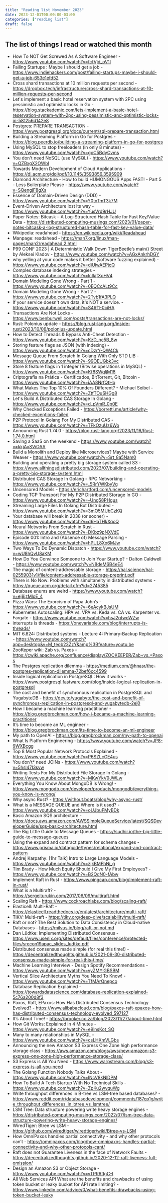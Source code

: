 ```yaml
---
title: "Reading list November 2023"
date: 2023-12-01T00:00:00-03:00
categories: ["reading list"]
draft: false
---
```


## The list of things I read or watched this month

* How To NOT Get Screwed As A Software Engineer - https://www.youtube.com/watch?v=fcfVjd_oV1I
* Failing Startups : Maybe I should get a job - https://www.indiehackers.com/post/failing-startups-maybe-i-should-get-a-job-653e1efd52
* Cross shard transactions at 10 million requests per second - https://dropbox.tech/infrastructure/cross-shard-transactions-at-10-million-requests-per-second
* Let's implement a basic hotel reservation system with 2PC using pessimistic and optimistic locks in Go - https://blog.stackademic.com/lets-implement-a-basic-hotel-reservation-system-with-2pc-using-pessimistic-and-optimistic-locks-in-581256d142e8
* Postgres: PREPARE TRANSACTION - https://www.postgresql.org/docs/current/sql-prepare-transaction.html
* Building a Streaming Platform in Go for Postgres - https://blog.peerdb.io/building-a-streaming-platform-in-go-for-postgres
* Using MySQL to stop freeloaders (in only 8 minutes) - https://www.youtube.com/watch?v=goC5BdyCvms
* You don't need NoSQL (use MySQL) - https://www.youtube.com/watch?v=QZBxgX2OWbI
* Towards Modern Development of Cloud Applications - https://dl.acm.org/doi/pdf/10.1145/3593856.3595909
* Diamond Architecture - How to build HUMONGOUS Apps FAST! - Part 5 - Less Boilerplate Please - https://www.youtube.com/watch?v=SQengjF8gXs
* Essence of Domain-Driven Design (DDD) - https://www.youtube.com/watch?v=Y0txTmT3k7M
* Event-Driven Architecture lost its way - https://www.youtube.com/watch?v=YusVrd9rHJU
* Paper Notes: Bitcask – A Log-Structured Hash Table for Fast Key/Value Data - https://distributed-computing-musings.com/2023/01/paper-notes-bitcask-a-log-structured-hash-table-for-fast-key-value-data/
* Wikipedia: readahead - https://en.wikipedia.org/wiki/Readahead
* Manpage: readahead - https://man7.org/linux/man-pages/man2/readahead.2.html
* P99 CONF 2023 | A Deterministic Walk Down TigerBeetle’s main() Street by Aleksei Kladov - https://www.youtube.com/watch?v=AGxAnkrhDGY
* why yelling at your code makes it better (software fuzzing explained) - https://www.youtube.com/watch?v=diUiwAEPjcQ
* Complex database indexing strategies - https://www.youtube.com/watch?v=IcIkjfXoHV4
* Domain Modeling Gone Wrong - Part 1 - https://www.youtube.com/watch?v=0EQCcALt9Cc
* Domain Modeling Gone Wrong - Part 2 - https://www.youtube.com/watch?v=2Tvb1fA3PLQ
* If your service doesn't own data, it's NOT a service. - https://www.youtube.com/watch?v=S46f1-0ciHA
* Transactions Are Not Locks - https://www.benburwell.com/posts/transactions-are-not-locks/
* Rust: Polonius update - https://blog.rust-lang.org/inside-rust/2023/10/06/polonius-update.html
* How to Detect Threads & Bypass Anti-Cheat Detection - https://www.youtube.com/watch?v=KzD_nc5B_8w
* Storing feature flags as JSON (with indexing) - https://www.youtube.com/watch?v=cDzrY-QW4Ck
* Message Queue From Scratch In Golang With Only STD LIB - https://www.youtube.com/watch?v=99OEUGbk3vc
* Store 8 feature flags in 1 integer (Bitwise operations in MySQL) - https://www.youtube.com/watch?v=Kf8SWqljM18
* Criptografia na Prática - Certificados, BitTorrent, Git, Bitcoin - https://www.youtube.com/watch?v=iAA8NrfQtHo
* What Makes The Top 10% Of Founders Different? - Michael Seibel - https://www.youtube.com/watch?v=ZtfTOuSHGg8
* Let's Build A Distributed CAS Storage In Golang - https://www.youtube.com/watch?v=d_pVmR_0p0E
* Why Checked Exceptions Failed - https://borretti.me/article/why-checked-exceptions-failed
* P2P Protocol In Golang For My Distributed CAS - https://www.youtube.com/watch?v=TFkOzuUz6Wo
* Announcing Rust 1.74.0 - https://blog.rust-lang.org/2023/11/16/Rust-1.74.0.html
* Saving a SaaS on the weekend - https://www.youtube.com/watch?v=kkjAxSViOAA
* Build a Monolith and Deploy like Microservices? Maybe with Service Weaver - https://www.youtube.com/watch?v=Srt_8a5Nam0
* Building and operating a pretty big storage system called S3 - https://www.allthingsdistributed.com/2023/07/building-and-operating-a-pretty-big-storage-system.html
* Distributed CAS Storage In Golang - RPC Networking - https://www.youtube.com/watch?v=_5RrYWKbyVg
* Uncensored Models - https://erichartford.com/uncensored-models
* Coding TCP Transport For My P2P Distributed Storage In GO - https://www.youtube.com/watch?v=-Ung58PHgus
* Streaming Large Files In Golang But Distributed - https://www.youtube.com/watch?v=3mO5MUbCzKQ
* Your database will break in 2038 (or sooner) - https://www.youtube.com/watch?v=d6HaTHkXqcQ
* Neural Networks From Scratch in Rust - https://www.youtube.com/watch?v=DKbz9pNXVdE
* Episode 001: Intro and (Absence of) Message Parsing - https://www.youtube.com/watch?v=hPUL8Xo6MJw
* Two Ways To Do Dynamic Dispatch - https://www.youtube.com/watch?v=wU8hQvU8aKM
* How Do You Convince Someone to Join Your Startup? - Dalton Caldwell - https://www.youtube.com/watch?v=N8deM6B4eE4
* The magic of content-addressable storage - https://hal.science/hal-02559031v1/file/content-addressable-storage-preprint.pdf
* There is No Now: Problems with simultaneity in distributed systems - https://queue.acm.org/detail.cfm?id=2745385
* Database enums are weird - https://www.youtube.com/watch?v=ej8jzMloE_4
* Pizza Wars: The Exorcism of Papa John’s - https://www.youtube.com/watch?v=6eAcykBJsUM
* Kubernetes Autoscaling: HPA vs. VPA vs. Keda vs. CA vs. Karpenter vs. Fargate - https://www.youtube.com/watch?v=hsJ2qtwoWZw
* interrupts is threads - https://onevariable.com/blog/interrupts-is-threads/
* MIT 6.824: Distributed systems - Lecture 4: Primary-Backup Replication - https://www.youtube.com/watch?app=desktop&v=M_teob23ZzY&amp%3Bfeature=youtu.be
* ZooKeper wiki: Zab vs. Paxos - https://cwiki.apache.org/confluence/display/ZOOKEEPER/Zab+vs.+Paxos
* The Postgres replication dilemma - https://medium.com/@hnasr/the-postgres-replication-dilemma-72bef6cc4599
* Inside logical replication in PostgreSQL: How it works - https://www.postgresql.fastware.com/blog/inside-logical-replication-in-postgresql
* The cost and benefit of synchronous replication in PostgreSQL and YugabyteDB - https://dev.to/yugabyte/the-cost-and-benefit-of-synchronous-replication-in-postgresql-and-yugabytedb-2ej0
* How I became a machine learning practitioner - https://blog.gregbrockman.com/how-i-became-a-machine-learning-practitioner
* It’s time to become an ML engineer - https://blog.gregbrockman.com/its-time-to-become-an-ml-engineer
* My path to OpenAI - https://blog.gregbrockman.com/my-path-to-openai
* What Is Platform Engineering - https://www.youtube.com/watch?v=JP8-9WXBcgg
* Top 8 Most Popular Network Protocols Explained - https://www.youtube.com/watch?v=P6SZLcGE4us
* You don't* need JOINs - https://www.youtube.com/watch?v=5hsl47I3svw
* Writing Tests For My Distributed File Storage In Golang - https://www.youtube.com/watch?v=MKwYkV9JWLw
* Everything You Know About MongoDB is Wrong! - https://www.mongodb.com/developer/products/mongodb/everything-you-know-is-wrong/
* Why async Rust? - https://without.boats/blog/why-async-rust/
* What is a MESSAGE QUEUE and Where is it used? - https://www.youtube.com/watch?v=oUJbuFMyBDk
* Basic Amazon SQS architecture - https://docs.aws.amazon.com/AWSSimpleQueueService/latest/SQSDeveloperGuide/sqs-basic-architecture.html
* The Big Little Guide to Message Queues - https://sudhir.io/the-big-little-guide-to-message-queues
* Using the expand and contract pattern for schema changes - https://www.prisma.io/dataguide/types/relational/expand-and-contract-pattern
* Andrej Karpathy: [1hr Talk] Intro to Large Language Models - https://www.youtube.com/watch?v=zjkBMFhNj_g
* Tim Brady - How Much Equity Should I Give My First Employees? - https://www.youtube.com/watch?v=B2QdN0-fAbw
* Implement Raft in Rust - https://www.pingcap.com/blog/implement-raft-in-rust/
* What is a Multiraft? - https://sergeiturukin.com/2017/06/09/multiraft.html
* Scaling Raft - https://www.cockroachlabs.com/blog/scaling-raft/
* Elasticell: Multi-Raft - https://elasticell.readthedocs.io/en/latest/architecture/multi-raft/
* TiKV: Multi-raft - https://tikv.org/deep-dive/scalability/multi-raft/
* Raft or not? The Best Solution to Data Consistency in Cloud-native Databases - https://milvus.io/blog/raft-or-not.md
* Dan Lüdtke: Implementing Distributed Consensus - https://www.usenix.org/sites/default/files/conference/protected-files/srecon19apac_slides_ludtke.pdf
* Distributed consensus made simple (for real this time!) - https://decentralizedthoughts.github.io/2021-09-30-distributed-consensus-made-simple-for-real-this-time/
* Machine Learning Interview - Design Spotify Recommendations - https://www.youtube.com/watch?v=vyZMYlGBSBM
* Vertical Slice Architecture Myths You Need To Know! - https://www.youtube.com/watch?v=TfMArQnepco
* Database Replication Explained - https://towardsdatascience.com/database-replication-explained-5c76a200d8f3
* Paxos, Raft, EPaxos: How Has Distributed Consensus Technology Evolved? - https://www.alibabacloud.com/blog/paxos-raft-epaxos-how-has-distributed-consensus-technology-evolved_597127
* It’s About Time! - https://brooker.co.za/blog/2023/11/27/about-time.html
* How Git Works: Explained in 4 Minutes - https://www.youtube.com/watch?v=e9lnsKot_SQ
* Many to many relationships in MySQL - https://www.youtube.com/watch?v=csLHXmVLGbs
* Announcing the new Amazon S3 Express One Zone high performance storage class - https://aws.amazon.com/blogs/aws/new-amazon-s3-express-one-zone-high-performance-storage-class/
* S3 Express is All You Need - https://www.warpstream.com/blog/s3-express-is-all-you-need
* The Golang Function Nobody Talks About - https://www.youtube.com/watch?v=INcV8kNlDPM
* How To Build A Tech Startup With No Technical Skills - https://www.youtube.com/watch?v=ZpKu2wvquWg
* Write throughput differences in B-tree vs LSM-tree based databases? - https://www.reddit.com/r/databasedevelopment/comments/187cp1g/write_throughput_differences_in_btree_vs_lsmtree/
* LSM Tree: Data structure powering write heavy storage engines - https://distributed-computing-musings.com/2022/07/lsm-tree-data-structure-powering-write-heavy-storage-engines/
* WiredTiger: Btree vs LSM - https://github.com/wiredtiger/wiredtiger/wiki/Btree-vs-LSM
* How OmniPaxos handles partial connectivity - and why other protocols can’t - https://omnipaxos.com/blog/how-omnipaxos-handles-partial-connectivity-and-why-other-protocols-cant/
* Raft does not Guarantee Liveness in the face of Network Faults - https://decentralizedthoughts.github.io/2020-12-12-raft-liveness-full-omission/
* Design an Amazon S3 or Object Storage - https://www.youtube.com/watch?v=vTPR6fIgC-I
* All Web Services API What are the benefits and drawbacks of using token bucket or leaky bucket for API rate limiting? - https://www.linkedin.com/advice/0/what-benefits-drawbacks-using-token-bucket-leaky